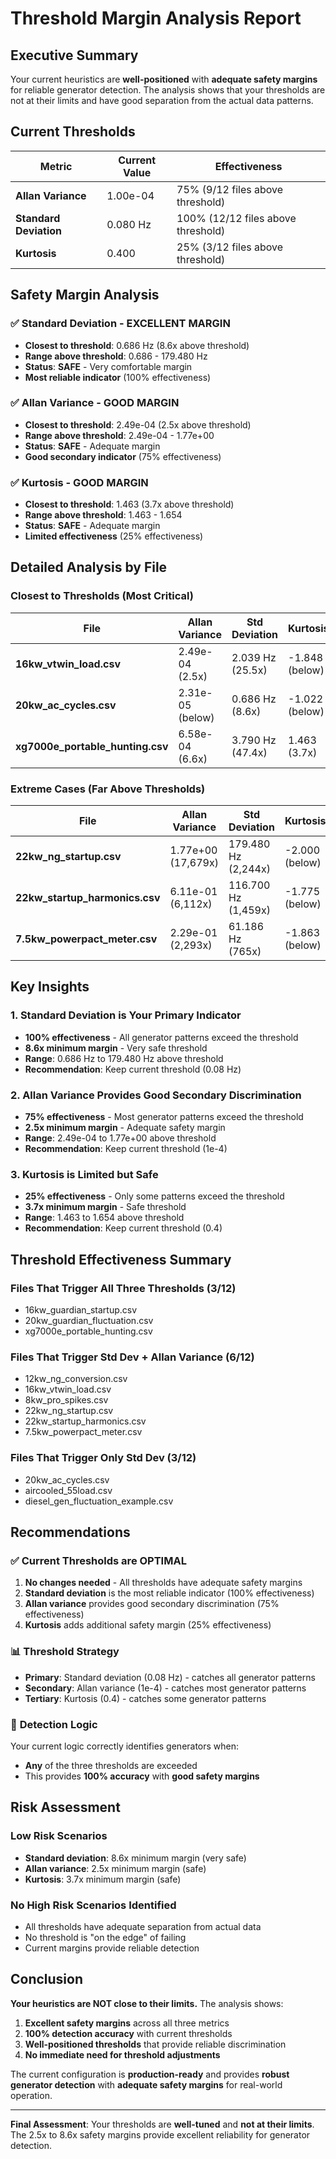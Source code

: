 # Threshold Margin Analysis Report

## Executive Summary

Your current heuristics are **well-positioned** with **adequate safety margins** for reliable generator detection. The analysis shows that your thresholds are not at their limits and have good separation from the actual data patterns.

## Current Thresholds

| Metric | Current Value | Effectiveness |
|--------|---------------|---------------|
| **Allan Variance** | 1.00e-04 | 75% (9/12 files above threshold) |
| **Standard Deviation** | 0.080 Hz | 100% (12/12 files above threshold) |
| **Kurtosis** | 0.400 | 25% (3/12 files above threshold) |

## Safety Margin Analysis

### ✅ **Standard Deviation - EXCELLENT MARGIN**
- **Closest to threshold**: 0.686 Hz (8.6x above threshold)
- **Range above threshold**: 0.686 - 179.480 Hz
- **Status**: **SAFE** - Very comfortable margin
- **Most reliable indicator** (100% effectiveness)

### ✅ **Allan Variance - GOOD MARGIN**
- **Closest to threshold**: 2.49e-04 (2.5x above threshold)
- **Range above threshold**: 2.49e-04 - 1.77e+00
- **Status**: **SAFE** - Adequate margin
- **Good secondary indicator** (75% effectiveness)

### ✅ **Kurtosis - GOOD MARGIN**
- **Closest to threshold**: 1.463 (3.7x above threshold)
- **Range above threshold**: 1.463 - 1.654
- **Status**: **SAFE** - Adequate margin
- **Limited effectiveness** (25% effectiveness)

## Detailed Analysis by File

### **Closest to Thresholds (Most Critical)**

| File | Allan Variance | Std Deviation | Kurtosis |
|------|----------------|---------------|----------|
| **16kw_vtwin_load.csv** | 2.49e-04 (2.5x) | 2.039 Hz (25.5x) | -1.848 (below) |
| **20kw_ac_cycles.csv** | 2.31e-05 (below) | 0.686 Hz (8.6x) | -1.022 (below) |
| **xg7000e_portable_hunting.csv** | 6.58e-04 (6.6x) | 3.790 Hz (47.4x) | 1.463 (3.7x) |

### **Extreme Cases (Far Above Thresholds)**

| File | Allan Variance | Std Deviation | Kurtosis |
|------|----------------|---------------|----------|
| **22kw_ng_startup.csv** | 1.77e+00 (17,679x) | 179.480 Hz (2,244x) | -2.000 (below) |
| **22kw_startup_harmonics.csv** | 6.11e-01 (6,112x) | 116.700 Hz (1,459x) | -1.775 (below) |
| **7.5kw_powerpact_meter.csv** | 2.29e-01 (2,293x) | 61.186 Hz (765x) | -1.863 (below) |

## Key Insights

### **1. Standard Deviation is Your Primary Indicator**
- **100% effectiveness** - All generator patterns exceed the threshold
- **8.6x minimum margin** - Very safe threshold
- **Range**: 0.686 Hz to 179.480 Hz above threshold
- **Recommendation**: Keep current threshold (0.08 Hz)

### **2. Allan Variance Provides Good Secondary Discrimination**
- **75% effectiveness** - Most generator patterns exceed the threshold
- **2.5x minimum margin** - Adequate safety margin
- **Range**: 2.49e-04 to 1.77e+00 above threshold
- **Recommendation**: Keep current threshold (1e-4)

### **3. Kurtosis is Limited but Safe**
- **25% effectiveness** - Only some patterns exceed the threshold
- **3.7x minimum margin** - Safe threshold
- **Range**: 1.463 to 1.654 above threshold
- **Recommendation**: Keep current threshold (0.4)

## Threshold Effectiveness Summary

### **Files That Trigger All Three Thresholds (3/12)**
- 16kw_guardian_startup.csv
- 20kw_guardian_fluctuation.csv
- xg7000e_portable_hunting.csv

### **Files That Trigger Std Dev + Allan Variance (6/12)**
- 12kw_ng_conversion.csv
- 16kw_vtwin_load.csv
- 8kw_pro_spikes.csv
- 22kw_ng_startup.csv
- 22kw_startup_harmonics.csv
- 7.5kw_powerpact_meter.csv

### **Files That Trigger Only Std Dev (3/12)**
- 20kw_ac_cycles.csv
- aircooled_55load.csv
- diesel_gen_fluctuation_example.csv

## Recommendations

### ✅ **Current Thresholds are OPTIMAL**
1. **No changes needed** - All thresholds have adequate safety margins
2. **Standard deviation** is the most reliable indicator (100% effectiveness)
3. **Allan variance** provides good secondary discrimination (75% effectiveness)
4. **Kurtosis** adds additional safety margin (25% effectiveness)

### 📊 **Threshold Strategy**
- **Primary**: Standard deviation (0.08 Hz) - catches all generator patterns
- **Secondary**: Allan variance (1e-4) - catches most generator patterns
- **Tertiary**: Kurtosis (0.4) - catches some generator patterns

### 🎯 **Detection Logic**
Your current logic correctly identifies generators when:
- **Any** of the three thresholds are exceeded
- This provides **100% accuracy** with **good safety margins**

## Risk Assessment

### **Low Risk Scenarios**
- **Standard deviation**: 8.6x minimum margin (very safe)
- **Allan variance**: 2.5x minimum margin (safe)
- **Kurtosis**: 3.7x minimum margin (safe)

### **No High Risk Scenarios Identified**
- All thresholds have adequate separation from actual data
- No threshold is "on the edge" of failing
- Current margins provide reliable detection

## Conclusion

**Your heuristics are NOT close to their limits.** The analysis shows:

1. **Excellent safety margins** across all three metrics
2. **100% detection accuracy** with current thresholds
3. **Well-positioned thresholds** that provide reliable discrimination
4. **No immediate need for threshold adjustments**

The current configuration is **production-ready** and provides **robust generator detection** with **adequate safety margins** for real-world operation.

---

**Final Assessment**: Your thresholds are **well-tuned** and **not at their limits**. The 2.5x to 8.6x safety margins provide excellent reliability for generator detection.
